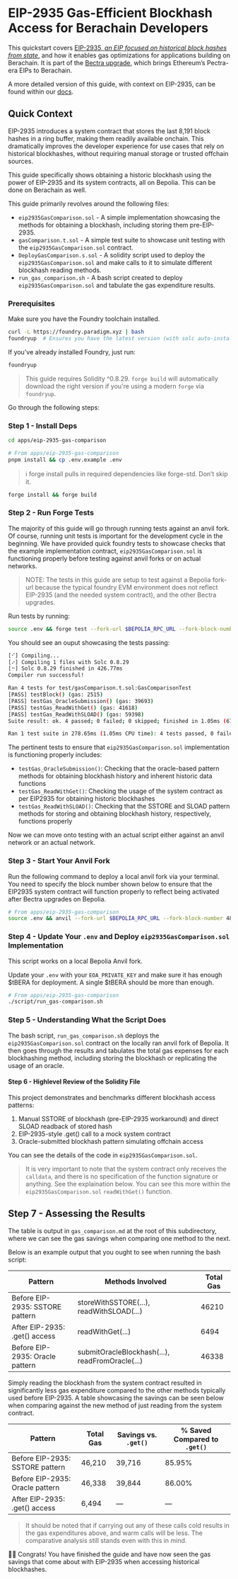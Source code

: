 # EIP-2935 Gas-Efficient Blockhash Access for Berachain Developers

This quickstart covers [EIP-2935, _an EIP focused on historical block hashes from state_,](https://eips.ethereum.org/EIPS/eip-2935) and how it enables gas optimizations for applications building on Berachain. It is part of the [Bectra upgrade](https://x.com/berachain/status/1930326162577776655), which brings Ethereum’s Pectra-era EIPs to Berachain.

A more detailed version of this guide, with context on EIP-2935, can be found within our [docs](https://docs.berachain.com/developers/).

## Quick Context

EIP-2935 introduces a system contract that stores the last 8,191 block hashes in a ring buffer, making them readily available onchain. This dramatically improves the developer experience for use cases that rely on historical blockhashes, without requiring manual storage or trusted offchain sources.

This guide specifically shows obtaining a historic blockhash using the power of EIP-2935 and its system contracts, all on Bepolia. This can be done on Berachain as well.

This guide primarily revolves around the following files:

- `eip2935GasComparison.sol` - A simple implementation showcasing the methods for obtaining a blockhash, including storing them pre-EIP-2935.
- `gasComparison.t.sol` - A simple test suite to showcase unit testing with the `eip2935GasComparison.sol` contract.
- `DeployGasComparison.s.sol` - A solidity script used to deploy the `eip2935GasComparison.sol` and make calls to it to simulate different blockhash reading methods.
- `run_gas_comparison.sh` - A bash script created to deploy `eip2935GasComparison.sol` and tabulate the gas expenditure results.

### Prerequisites

Make sure you have the Foundry toolchain installed.

```bash
curl -L https://foundry.paradigm.xyz | bash
foundryup  # Ensures you have the latest version (with solc auto-install support)
```

If you've already installed Foundry, just run:

```bash
foundryup
```

> This guide requires Solidity ^0.8.29. `forge build` will automatically download the right version if you're using a modern `forge` via `foundryup`.

Go through the following steps:

### Step 1 - Install Deps

```bash
cd apps/eip-2935-gas-comparison
```

```bash
# From apps/eip-2935-gas-comparison
pnpm install && cp .env.example .env
```

> ℹ️ forge install pulls in required dependencies like forge-std. Don’t skip it.

```bash
forge install && forge build
```

### Step 2 - Run Forge Tests

The majority of this guide will go through running tests against an anvil fork. Of course, running unit tests is important for the development cycle in the beginning. We have provided quick foundry tests to showcase checks that the example implementation contract, `eip2935GasComparison.sol` is functioning properly before testing against anvil forks or on actual networks. 

> NOTE: The tests in this guide are setup to test against a Bepolia fork-url because the typical foundry EVM environment does not reflect EIP-2935 (and the needed system contract), and the other Bectra upgrades.

Run tests by running: 

```bash
source .env && forge test --fork-url $BEPOLIA_RPC_URL --fork-block-number 5045482
```

You should see an ouput showcasing the tests passing:

```bash
[⠊] Compiling...
[⠔] Compiling 1 files with Solc 0.8.29
[⠒] Solc 0.8.29 finished in 426.77ms
Compiler run successful!

Ran 4 tests for test/gasComparison.t.sol:GasComparisonTest
[PASS] testBlock() (gas: 2515)
[PASS] testGas_OracleSubmission() (gas: 39693)
[PASS] testGas_ReadWithGet() (gas: 41618)
[PASS] testGas_ReadWithSLOAD() (gas: 59398)
Suite result: ok. 4 passed; 0 failed; 0 skipped; finished in 1.05ms (679.63µs CPU time)

Ran 1 test suite in 278.65ms (1.05ms CPU time): 4 tests passed, 0 failed, 0 skipped (4 total tests)
```

The pertinent tests to ensure that `eip2935GasComparison.sol` implementation is functioning properly includes: 

- `testGas_OracleSubmission()`: Checking that the oracle-based pattern methods for obtaining blockhash history and inherent historic data functions
- `testGas_ReadWithGet()`: Checking the usage of the system contract as per EIP2935 for obtaining historic blockhashes
- `testGas_ReadWithSLOAD()`: Checking that the SSTORE and SLOAD pattern methods for storing and obtaining blockhash history, respectively, functions properly

Now we can move onto testing with an actual script either against an anvil network or an actual network.

### Step 3 - Start Your Anvil Fork

Run the following command to deploy a local anvil fork via your terminal. You need to specify the block number shown below to ensure that the EIP2935 system contract will function properly to reflect being activated after Bectra upgrades on Bepolia.

```bash
# From apps/eip-2935-gas-comparison
source .env && anvil --fork-url $BEPOLIA_RPC_URL --fork-block-number 4867668 --chain-id 80069 --port 8545
```

### Step 4 - Update Your `.env` and Deploy `eip2935GasComparison.sol` Implementation

This script works on a local Bepolia Anvil fork. 

Update your `.env` with your `EOA_PRIVATE_KEY` and make sure it has enough $tBERA for deployment. A single $tBERA should be more than enough.

```bash
# From apps/eip-2935-gas-comparison
./script/run_gas-comparison.sh
```
### Step 5 - Understanding What the Script Does

The bash script, `run_gas_comparison.sh` deploys the `eip2935GasComparison.sol` contract on the locally ran anvil fork of Bepolia. It then goes through the results and tabulates the total gas expenses for each blockhashing method, including storing the blockhash or replicating the usage of an oracle.

#### Step 6 - Highlevel Review of the Solidity File

This project demonstrates and benchmarks different blockhash access patterns:

1. Manual SSTORE of blockhash (pre-EIP-2935 workaround) and direct SLOAD readback of stored hash
2. EIP-2935-style .get() call to a mock system contract
3. Oracle-submitted blockhash pattern simulating offchain access

You can see the details of the code in `eip2935GasComparison.sol`.

> It is very important to note that the system contract only receives the `calldata`, and there is no specification of the function signature or anything. See the explaination below. You can see this more within the `eip2935GasComparison.sol` `readWithGet()` function.

## Step 7 - Assessing the Results

The table is output in `gas_comparison.md` at the root of this subdirectory, where we can see the gas savings when comparing one method to the next.

Below is an example output that you ought to see when running the bash script:

| Pattern                             | Methods Involved                         | Total Gas |
|-------------------------------------|------------------------------------------|-----------|
| Before EIP-2935: SSTORE pattern     | storeWithSSTORE(...), readWithSLOAD(...) |     46210 |
| After EIP-2935: .get() access       | readWithGet(...)                         |      6494 |
| Before EIP-2935: Oracle pattern     | submitOracleBlockhash(...), readFromOracle(...) |     46338 |

Simply reading the blockhash from the system contract resulted in significantly less gas expenditure compared to the other methods typically used before EIP-2935. A table showcasing the savings can be seen below when comparing against the new method of just reading from the system contract.

| Pattern                         | Total Gas | Savings vs. `.get()` | % Saved Compared to `.get()` |
|---------------------------------|-----------|------------------------|------------------------------|
| Before EIP-2935: SSTORE pattern | 46,210    | 39,716                 | 85.95%                       |
| Before EIP-2935: Oracle pattern | 46,338    | 39,844                 | 86.00%                       |
| After EIP-2935: .get() access   | 6,494     | —                      | —                            |

> It should be noted that if carrying out any of these calls cold results in the gas expenditures above, and warm calls will be less. The comparative analysis still stands even with this in mind.

🐻🎉 Congrats! You have finished the guide and have now seen the gas savings that come about with EIP-2935 when accessing historical blockhashes. 